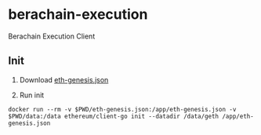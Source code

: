 # berachain-execution
Berachain Execution Client

## Init

1. Download [eth-genesis.json](https://github.com/berachain/beacon-kit/blob/main/testing/networks/80086/eth-genesis.json)

2. Run init
```
docker run --rm -v $PWD/eth-genesis.json:/app/eth-genesis.json -v $PWD/data:/data ethereum/client-go init --datadir /data/geth /app/eth-genesis.json
```